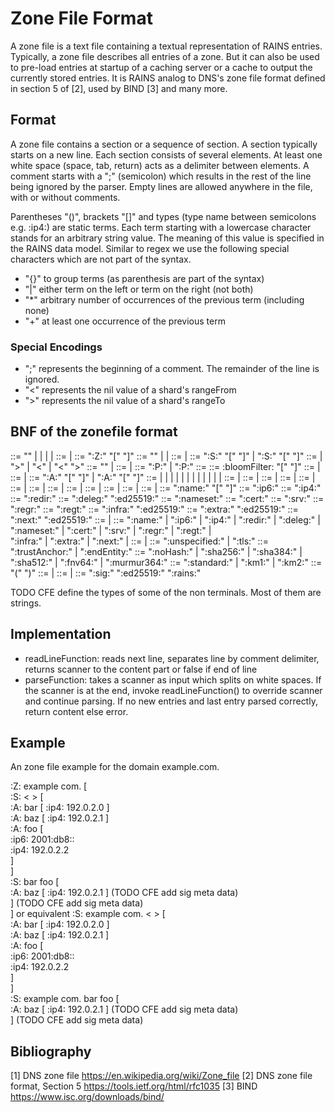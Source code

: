 # Zone File Format

A zone file is a text file containing a textual representation of RAINS entries.
Typically, a zone file describes all entries of a zone. But it can also be used
to pre-load entries at startup of a caching server or a cache to output the
currently stored entries. It is RAINS analog to DNS's zone file format defined
in section 5 of [2], used by BIND [3] and many more.

## Format

A zone file contains a section or a sequence of section. A section typically
starts on a new line. Each section consists of several elements. At least one
white space (space, tab, return) acts as a delimiter between elements. A comment
starts with a ";" (semicolon) which results in the rest of the line being
ignored by the parser. Empty lines are allowed anywhere in the file, with or
without comments.

Parentheses "()", brackets "[]" and types (type name between semicolons e.g.
:ip4:) are static terms. Each term starting with a lowercase character stands
for an arbitrary string value. The meaning of this value is specified in the
RAINS data model. Similar to regex we use the following special characters which
are not part of the syntax.

- "{}" to group terms (as parenthesis are part of the syntax)
- "|" either term on the left or term on the right (not both)
- "\*" arbitrary number of occurrences of the previous term (including none)
- "\+" at least one occurrence of the previous term

### Special Encodings

- ";" represents the beginning of a comment. The remainder of the line is
  ignored.
- "<" represents the nil value of a shard's rangeFrom
- ">" represents the nil value of a shard's rangeTo


## BNF of the zonefile format

<sections> ::= "" | <sections> <assertion> | <sections> <shard> | <sections> <pshard> | <sections> <zone>
<zone> ::= <zoneBody> | <zoneBody> <annotation>
<zoneBody> ::= ":Z:" <subjectZone> <context> "[" <zoneContent> "]"
<zoneContent> ::= "" | <zoneContent> <assertion> | <zoneContent> <shard>
<shard> ::= <shardBody> | <shardBody> <annotation>
<shardBody> ::= ":S:" <shardRange> "[" <shardContent> "]" | ":S:" <subjectZone> <context> <shardRange> "[" <shardContent> "]"
<shardRange> ::= <rangeBegin> <rangeEnd> | <rangeBegin> ">" | "<" <rangeEnd> | "<" ">"
<shardContent> ::= "" | <shardContent> <assertion>
<pshard> ::= <pshardBody> | <pshardBody> <annotation>
<pshardBody> ::= ":P:" <shardRange> <pshardContent> | ":P:" <subjectZone> <context> <shardRange> <pshardContent>
<pshardContent> ::= <bloomFilter>
<bloomFilter> ::= :bloomFilter: "[" <hashTypes> "]" <nofHashFunctions> <bfOpMode> <bloomFilterData>
<hashTypes> ::= <hashType> | <hashTypes> <hashType>
<assertion> ::= <assertionBody> | <assertionBody> <annotation>
<assertionBody> ::= ":A:" <name> "[" <objects> "]" | ":A:" <name> <subjectZone> <context> "[" <objects> "]"
<objects> ::= <name> | <ip6> | <ip4> | <redir> | <deleg> | <nameset> | <cert> | <srv> | <regr> | <regt> | <infra> | <extra> | <next>
<name> ::= <namebody> | <name> <namebody>
<ip6> ::= <ip6body> | <ip6> <ip6body>
<ip4> ::= <ip4body> | <ip4> <ip4body>
<redir> ::= <redirbody> | <redir> <redirbody>
<deleg> ::= <delegbody> | <deleg> <delegbody>
<nameset> ::= <namesetbody> | <nameset> <namesetbody>
<cert> ::= <certbody> | <cert> <certbody>
<srv> ::= <srvbody> | <srv> <srvbody>
<regr> ::= <regrbody> | <regr> <regrbody>
<regt> ::= <regtbody> | <regt> <regtbody>
<infra> ::= <infrabody> | <infra> <infrabody>
<extra> ::= <extrabody> | <extra> <extrabody>
<next> ::= <nextbody> | <next> <nextbody>
<namebody> ::= ":name:" <cname> "[" <objectTypes> "]"
<ip6body> ::= ":ip6:" <ip6Addr>
<ip4body> ::= ":ip4:" <ip4Addr>
<redirbody> ::= ":redir:" <redirname>
<delegbody> ::= ":deleg:" ":ed25519:" <keyphase> <publicKeyData>
<namesetbody> ::= ":nameset:" <freeText>
<certbody> ::= ":cert:" <protocolType> <certificatUsage> <hashType> <certData>
<srvbody> ::= ":srv:" <serviceName> <port> <priority>
<regrbody> ::= ":regr:" <freeText>
<regtbody> ::= ":regt:" <freeText>
<infrabody> ::= ":infra:" ":ed25519:" <keyphase> <publicKeyData>
<extrabody> ::= ":extra:" ":ed25519:" <keyphase> <publicKeyData>
<nextbody> ::= ":next:" ":ed25519:" <keyphase> <publicKeyData> <validFrom> <validSince>
<objectTypes> ::= <objectType> | <objectTypes> <objectType>
<objectType> ::= ":name:" | ":ip6:" | ":ip4:" | ":redir:" | ":deleg:" |  
                 ":nameset:" | ":cert:" | ":srv:" | ":regr:" | ":regt:" |  
                 ":infra:" | ":extra:" | ":next:" |
<freeText> ::= <word> | <freeText> <word>
<protocolType> ::= ":unspecified:" | ":tls:"
<certificatUsage> ::= ":trustAnchor:" | ":endEntity:"
<hashType> ::= ":noHash:" | ":sha256:" | ":sha384:" | ":sha512:" | ":fnv64:" | ":murmur364:"
<bfOpMode> ::= ":standard:" | ":km1:" | ":km2:"
<annotation> ::= "(" <annotationBody> ")"
<annotationBody> ::= <signature> | <annotationBody> <signature>
<signature> ::= <sigMetaData> | <sigMetaData> <signatureData>
<sigMetaData> ::= ":sig:" ":ed25519:" ":rains:" <keyphase> <validFrom> <validSince>

TODO CFE define the types of some of the non terminals. Most of them are strings.

## Implementation

- readLineFunction: reads next line, separates line by comment delimiter,
  returns scanner to the content part or false if end of line
- parseFunction: takes a scanner as input which splits on white spaces. If the
  scanner is at the end, invoke readLineFunction() to override scanner and
  continue parsing. If no new entries and last entry parsed correctly, return
  content else error.

## Example

An zone file example for the domain example.com.

:Z: example com. [  
    :S: < > [  
        :A: bar  [ :ip4: 192.0.2.0 ]  
        :A: baz  [ :ip4: 192.0.2.1 ]  
        :A: foo [  
                :ip6:      2001:db8::  
                :ip4:      192.0.2.2  
        ]  
    ]  
    :S: bar foo [  
        :A: baz  [ :ip4: 192.0.2.1 ] (TODO CFE add sig meta data)  
    ] (TODO CFE add sig meta data)  
]
or equivalent
:S: example com. < > [  
    :A: bar  [ :ip4: 192.0.2.0 ]  
    :A: baz  [ :ip4: 192.0.2.1 ]  
    :A: foo [  
            :ip6:      2001:db8::  
            :ip4:      192.0.2.2  
    ]  
]  
:S: example com. bar foo [  
    :A: baz  [ :ip4: 192.0.2.1 ] (TODO CFE add sig meta data)  
] (TODO CFE add sig meta data)  

## Bibliography
[1] DNS zone file https://en.wikipedia.org/wiki/Zone_file
[2] DNS zone file format, Section 5 https://tools.ietf.org/html/rfc1035
[3] BIND https://www.isc.org/downloads/bind/